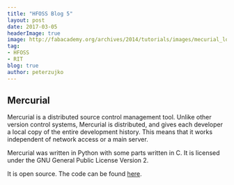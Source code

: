 ```yaml
---
title: "HFOSS Blog 5"
layout: post
date: 2017-03-05
headerImage: true
image: http://fabacademy.org/archives/2014/tutorials/images/mecurial_logo.png
tag:
- HFOSS
- RIT
blog: true
author: peterzujko
---
```


## Mercurial

Mercurial is a distributed source control management tool. Unlike other version control systems, Mercurial is distributed, and gives each developer a local copy of the entire development history. This means that it works independent of network access or a main server.

Mercurial was written in Python with some parts written in C. It is licensed under the GNU General Public License Version 2.

It is open source. The code can be found [here](https://www.mercurial-scm.org/repo/hg-website).
